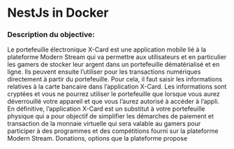 # NestJs in Docker

### Description du objective:

Le portefeuille électronique X-Card est une application mobile lié à la
plateforme Modern Stream qui va permettre aux utilisateurs et en particulier
les gamers de stocker leur argent dans un portefeuille dématérialisé et en
ligne. Ils peuvent ensuite l’utiliser pour les transactions numériques
directement à partir du portefeuille. Pour cela, il faut saisir les informations
relatives à la carte bancaire dans l’application X-Card. Les informations sont
cryptées et vous ne pourrez utiliser le portefeuille que lorsque vous aurez
déverrouillé votre appareil et que vous l’aurez autorisé à accéder à l’appli.
En définitive, l’application X-Card est un substitut à votre portefeuille
physique qui a pour objectif de simplifier les démarches de paiement et
transaction de la monnaie virtuelle qui sera valable au gamers pour
participer à des programmes et des compétitions fourni sur la plateforme
Modern Stream. Donations, options que la plateforme propose
